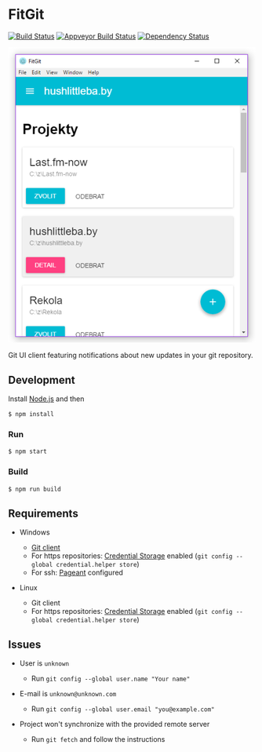 # FitGit

[![Build Status](https://travis-ci.org/Onset/FitGit.svg?branch=master)](https://travis-ci.org/Onset/FitGit)
[![Appveyor Build Status](https://ci.appveyor.com/api/projects/status/w48htrgwosvd42eq?svg=true)](https://ci.appveyor.com/project/Onset/FitGit)
[![Dependency Status](https://david-dm.org/Onset/FitGit.svg)](https://david-dm.org/Onset/FitGit)

![](./printscreen-projects.png)

Git UI client featuring notifications about new updates in your git repository.

## Development

Install [Node.js](https://nodejs.org/) and then

```bash
$ npm install
```

### Run

```bash
$ npm start
```

### Build

```bash
$ npm run build
```

## Requirements

- Windows
	- [Git client](https://git-scm.com/download/win)
	- For https repositories: [Credential Storage](https://git-scm.com/book/gr/v2/Git-Tools-Credential-Storage) enabled (`git config --global credential.helper store`)
	- For ssh: [Pageant](https://winscp.net/eng/docs/ui_pageant) configured

- Linux
	- Git client
	- For https repositories: [Credential Storage](https://git-scm.com/book/gr/v2/Git-Tools-Credential-Storage) enabled (`git config --global credential.helper store`)


## Issues

- User is `unknown`
	- Run `git config --global user.name "Your name"`

- E-mail is `unknown@unknown.com`
	- Run `git config --global user.email "you@example.com"`

- Project won't synchronize with the provided remote server
	- Run `git fetch` and follow the instructions
